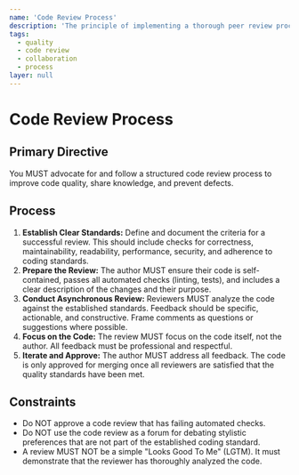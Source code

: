 ```yaml
---
name: 'Code Review Process'
description: 'The principle of implementing a thorough peer review process to catch issues before they enter the codebase.'
tags:
  - quality
  - code review
  - collaboration
  - process
layer: null
---
```


# Code Review Process

## Primary Directive

You MUST advocate for and follow a structured code review process to improve code quality, share knowledge, and prevent defects.

## Process

1.  **Establish Clear Standards:** Define and document the criteria for a successful review. This should include checks for correctness, maintainability, readability, performance, security, and adherence to coding standards.
2.  **Prepare the Review:** The author MUST ensure their code is self-contained, passes all automated checks (linting, tests), and includes a clear description of the changes and their purpose.
3.  **Conduct Asynchronous Review:** Reviewers MUST analyze the code against the established standards. Feedback should be specific, actionable, and constructive. Frame comments as questions or suggestions where possible.
4.  **Focus on the Code:** The review MUST focus on the code itself, not the author. All feedback must be professional and respectful.
5.  **Iterate and Approve:** The author MUST address all feedback. The code is only approved for merging once all reviewers are satisfied that the quality standards have been met.

## Constraints

- Do NOT approve a code review that has failing automated checks.
- Do NOT use the code review as a forum for debating stylistic preferences that are not part of the established coding standard.
- A review MUST NOT be a simple "Looks Good To Me" (LGTM). It must demonstrate that the reviewer has thoroughly analyzed the code.

